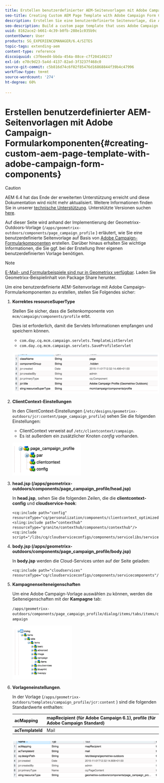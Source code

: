 ```yaml
---
title: Erstellen benutzerdefinierter AEM-Seitenvorlagen mit Adobe Campaign-Formularkomponenten
seo-title: Creating Custom AEM Page Template with Adobe Campaign Form Components
description: Erstellen Sie eine benutzerdefinierte Seitenvorlage, die Adobe Campaign-Formularkomponenten verwendet
seo-description: Build a custom page template that uses Adobe Campaign Form components
uuid: 8162ace2-b661-4c39-b0fb-288e1c035b9c
contentOwner: User
products: SG_EXPERIENCEMANAGER/6.4/SITES
topic-tags: extending-aem
content-type: reference
discoiquuid: c3f6eed4-bbda-454a-88ce-c7f2041d4217
exl-id: e70c9d23-5a4d-4137-82ad-3f3237f468c0
source-git-commit: c5b816d74c6f02f85476d16868844f39b4c47996
workflow-type: tm+mt
source-wordcount: '274'
ht-degree: 60%

---
```


# Erstellen benutzerdefinierter AEM-Seitenvorlagen mit Adobe Campaign-Formularkomponenten{#creating-custom-aem-page-template-with-adobe-campaign-form-components}

>[!CAUTION]
>
>AEM 6.4 hat das Ende der erweiterten Unterstützung erreicht und diese Dokumentation wird nicht mehr aktualisiert. Weitere Informationen finden Sie in unserer [technische Unterstützung](https://helpx.adobe.com/de/support/programs/eol-matrix.html). Unterstützte Versionen suchen [here](https://experienceleague.adobe.com/docs/?lang=de).

Auf dieser Seite wird anhand der Implementierung der Geometrixx-Outdoors-Vorlage (`/apps/geometrixx-outdoors/components/page_campaign_profile` ) erläutert, wie Sie eine benutzerdefinierte Seitenvorlage auf Basis von [Adobe Campaign-Formularkomponenten](/help/sites-authoring/adobe-campaign-components.md) erstellen. Darüber hinaus erhalten Sie wichtige Informationen, die Sie ggf. bei der Erstellung Ihrer eigenen benutzerdefinierten Vorlage benötigen.

>[!NOTE]
>
>[E-Mail- und Formularbeispiele sind nur in Geometrixx verfügbar](/help/sites-developing/we-retail.md). Laden Sie Geometrixx-Beispielinhalt von Package Share herunter.

Um eine benutzerdefinierte AEM-Seitenvorlage mit Adobe Campaign-Formularkomponenten zu erstellen, stellen Sie Folgendes sicher:

1. **Korrektes resourceSuperType**

   Stellen Sie sicher, dass die Seitenkomponente von `mcm/campaign/components/profile` erbt.

   Dies ist erforderlich, damit die Servlets Informationen empfangen und speichern können.

   * `com.day.cq.mcm.campaign.servlets.TemplateListServlet`
   * `com.day.cq.mcm.campaign.servlets.SaveProfileServlet`

   ![chlimage_1-201](assets/chlimage_1-201.png)

1. **ClientContext-Einstellungen**

   In den ClientContext-Einstellungen (`/etc/designs/geometrixx-outdoors/jcr:content/page_campaign_profile`) sehen Sie die folgenden Einstellungen:

   * ClientContext verweist auf `/etc/clientcontext/campaign`.
   * Es ist außerdem ein zusätzlicher Knoten *config* vorhanden.

   ![chlimage_1-202](assets/chlimage_1-202.png)

1. **head.jsp (/apps/geometrixx-outdoors/components/page_campaign_profile/head.jsp)**

   In **head.jsp**, sehen Sie die folgenden Zeilen, die die **clientcontext-config** und **cloudservice-hook**:

   ```
   <cq:include path="config" resourceType="cq/personalization/components/clientcontext_optimized/config"/>
   <sling:include path="contexthub" resourceType="granite/contexthub/components/contexthub"/>
   <cq:include script="/libs/cq/cloudserviceconfigs/components/servicelibs/servicelibs.jsp"/>
   ```

1. **body.jsp (/apps/geometrixx-outdoors/components/page_campaign_profile/body.jsp)**

   In **body.jsp** werden die Cloud-Services unten auf der Seite geladen:

   ```
   <cq:include path="cloudservices" resourceType="cq/cloudserviceconfigs/components/servicecomponents"/>
   ```

1. **Kampagnenseiteneigenschaften**

   Um eine Adobe Campaign-Vorlage auswählen zu können, werden die Seiteneigenschaften mit der **Kampagne** tab:

   `/apps/geometrixx-outdoors/components/page_campaign_profile/dialog/items/tabs/items/campaign`

   ![chlimage_1-203](assets/chlimage_1-203.png)

1. **Vorlageneinstellungen**.

   In der Vorlage (`/apps/geometrixx-outdoors/templates/campaign_profile/jcr:content` ) sind die folgenden Standardwerte enthalten:

   | **acMapping** | mapRecipient (für Adobe Campaign 6.1), profile (für Adobe Campaign Standard) |
   |---|---|
   | **acTemplateId** | Mail |

   ![chlimage_1-204](assets/chlimage_1-204.png)

